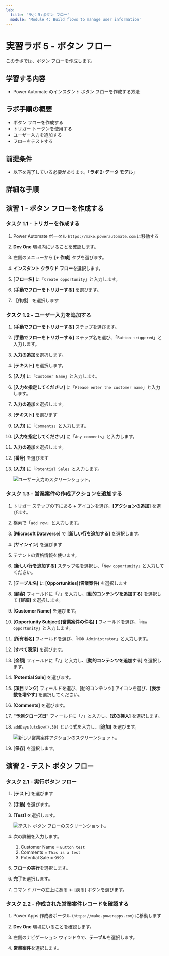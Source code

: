 ```yaml
---
lab:
  title: 'ラボ 5:ボタン フロー'
  module: 'Module 4: Build flows to manage user information'
---
```


# 実習ラボ 5 - ボタン フロー

このラボでは、ボタン フローを作成します。

## 学習する内容

- Power Automate のインスタント ボタン フローを作成する方法

## ラボ手順の概要

- ボタン フローを作成する
- トリガー トークンを使用する
- ユーザー入力を追加する
- フローをテストする
  
## 前提条件

- 以下を完了している必要があります。「**ラボ 2: データ モデル**」

## 詳細な手順

## 演習 1 - ボタン フローを作成する

### タスク 1.1 - トリガーを作成する

1. Power Automate ポータル `https://make.powerautomate.com` に移動する

1. **Dev One** 環境内にいることを確認します。

1. 左側のメニューから **[+ 作成]** タブを選びます。

1. **インスタント クラウド フロー**を選択します。

1. **[フロー名]** に「`Create opportunity`」と入力します。

1. **[手動でフローをトリガーする]** を選びます。

1. **［作成］** を選択します


### タスク 1.2 - ユーザー入力を追加する

1. **[手動でフローをトリガーする]** ステップを選びます。

1. **[手動でフローをトリガーする]** ステップ名を選び、「`Button triggered`」と入力します。

1. **入力の追加**を選択します。

1. **[テキスト]** を選択します。

1. **[入力]** に「`Customer Name`」と入力します。

1. **[入力を指定してください]** に「`Please enter the customer name`」と入力します。

1. **入力の追加**を選択します。

1. **[テキスト]** を選びます

1. **[入力]** に「`Comments`」と入力します。

1. **[入力を指定してください]** に「`Any comments`」と入力します。

1. **入力の追加**を選択します。

1. **[番号]** を選びます

1. **[入力]** に「`Potential Sale`」と入力します。

    ![ユーザー入力のスクリーンショット。](../media/user-input.png)


### タスク 1.3 - 営業案件の作成アクションを追加する

1. トリガー ステップの下にある **+** アイコンを選び、**[アクションの追加]** を選びます。

1. 検索で「`add row`」と入力します。

1. **[Microsoft Dataverse]** で **[新しい行を追加する]** を選択します。

1. **[サインイン]** を選びます

1. テナントの資格情報を使います。

1. **[新しい行を追加する]** ステップ名を選択し、「`New opportunity`」と入力してください。

1. **[テーブル名]** に **[Opportunities]\(営業案件\)** を選択します

1. **[顧客]** フィールドに「`/`」を入力し、**[動的コンテンツを追加する]** を選択して **[詳細]** を選択します。

1. **[Customer Name]** を選びます。

1. **[Opportunity Subject]\(営業案件の件名\) ]** フィールドを選び、「`New opportunity`」と入力します。

1. **[所有者名]** フィールドを選び、「`MOD Administrator`」と入力します。

1. **[すべて表示]** を選びます。

1. **[金額]** フィールドに「`/`」と入力し、**[動的コンテンツを追加する]** を選択します。

1. **[Potential Sale]** を選びます。

1. **[項目リンク]** フィールドを選び、[動的コンテンツ] アイコンを選び、**[表示数を増やす]** を選択してください。

1. **[Comments]** を選びます。

1. **"予測クローズ日"** フィールドに「`/`」と入力し、**[式の挿入]** を選択します。

1. `addDays(utcNow(),30)` という式を入力し、**[追加]** を選びます。

    ![新しい営業案件アクションのスクリーンショット。](../media/new-opportunity-action.png)

1. **[保存]** を選択します。


## 演習 2 - テスト ボタン フロー

### タスク 2.1 - 実行ボタン フロー

1. **[テスト]** を選びます

1. **[手動]** を選びます。

1. **[Test]** を選択します。

    ![テスト ボタン フローのスクリーンショット。](../media/user-input-test.png)

1. 次の詳細を入力します。

   1. Customer Name = `Button test`
   1. Comments = `This is a test`
   1. Potential Sale = `9999`

1. **フローの実行**を選択します。

1. **完了**を選択します。

1. コマンド バーの左上にある **<-** [戻る] ボタンを選びます。


### タスク 2.2 - 作成された営業案件レコードを確認する

1. Power Apps 作成者ポータル (`https://make.powerapps.com`) に移動します

1. **Dev One** 環境にいることを確認します。

1. 左側のナビゲーション ウィンドウで、**テーブル**を選択します。

1. **営業案件**を選択します。

